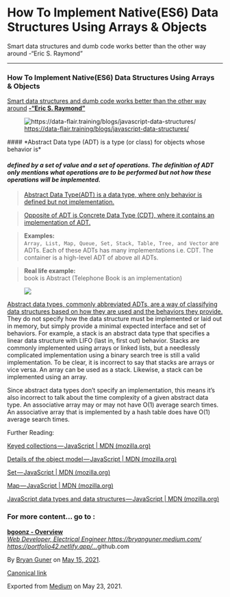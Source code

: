 

How To Implement Native(ES6) Data Structures Using Arrays & Objects
===================================================================

Smart data structures and dumb code works better than the other way around -“Eric S. Raymond”

------------------------------------------------------------------------

### How To Implement Native(ES6) Data Structures Using Arrays & Objects

<a href="https://www.azquotes.com/quote/636065?ref=data-structures" class="markup--anchor markup--p-anchor">Smart data structures and dumb code works better than the other way around</a> <a href="https://twitter.com/esrtweet?ref_src=twsrc%5Egoogle%7Ctwcamp%5Eserp%7Ctwgr%5Eauthor" class="markup--anchor markup--p-anchor"><strong>-“Eric S. Raymond”</strong></a>

<figure><img src="https://cdn-images-1.medium.com/max/600/0*ZBBOzoXj5SgXtZb7.png" alt="https://data-flair.training/blogs/javascript-data-structures/" class="graf-image" /><figcaption><a href="https://data-flair.training/blogs/javascript-data-structures/" class="markup--anchor markup--figure-anchor">https://data-flair.training/blogs/javascript-data-structures/</a></figcaption></figure>#### *Abstract Data type (ADT) is a type (or class) for objects whose behavior is*

#### *defined by a set of value and a set of operations. The definition of ADT only mentions what operations are to be performed but not how these operations will be implemented.*

> <a href="https://stackoverflow.com/a/31113335/15158587" class="markup--anchor markup--blockquote-anchor">Abstract Data Type(ADT) is a data type, where only behavior is defined but not implementation.</a>

> <a href="https://stackoverflow.com/a/31113335/15158587" class="markup--anchor markup--blockquote-anchor">Opposite of ADT is Concrete Data Type (CDT), where it contains an implementation of ADT.</a>

> **Examples:**  
> `Array, List, Map, Queue, Set, Stack, Table, Tree, and Vector` are ADTs. Each of these ADTs has many implementations i.e. CDT. The container is a high-level ADT of above all ADTs.

> **Real life example:**  
> book is Abstract (Telephone Book is an implementation)

<figure><img src="https://cdn-images-1.medium.com/max/800/0*mAq2n01VTypXYWh0.jpg" class="graf-image" /></figure><a href="https://stackoverflow.com/a/65771454/15158587" class="markup--anchor markup--p-anchor">Abstract data types, commonly abbreviated ADTs, are a way of classifying data structures based on how they are used and the behaviors they provide.</a> They do not specify how the data structure must be implemented or laid out in memory, but simply provide a minimal expected interface and set of behaviors. For example, a stack is an abstract data type that specifies a linear data structure with LIFO (last in, first out) behavior. Stacks are commonly implemented using arrays or linked lists, but a needlessly complicated implementation using a binary search tree is still a valid implementation. To be clear, it is incorrect to say that stacks are arrays or vice versa. An array can be used as a stack. Likewise, a stack can be implemented using an array.

Since abstract data types don’t specify an implementation, this means it’s also incorrect to talk about the time complexity of a given abstract data type. An associative array may or may not have O(1) average search times. An associative array that is implemented by a hash table does have O(1) average search times.

Further Reading:

<a href="https://developer.mozilla.org/en-US/docs/Web/JavaScript/Guide/Keyed_collections#map_object" class="markup--anchor markup--p-anchor">Keyed collections — JavaScript | MDN (mozilla.org)</a>

<a href="https://developer.mozilla.org/en-US/docs/Web/JavaScript/Guide/Details_of_the_Object_Model#class-based_vs._prototype-based_languages" class="markup--anchor markup--p-anchor">Details of the object model — JavaScript | MDN (mozilla.org)</a>

<a href="https://developer.mozilla.org/en-US/docs/Web/JavaScript/Reference/Global_Objects/Set" class="markup--anchor markup--p-anchor">Set — JavaScript | MDN (mozilla.org)</a>

<a href="https://developer.mozilla.org/en-US/docs/Web/JavaScript/Reference/Global_Objects/Map" class="markup--anchor markup--p-anchor">Map — JavaScript | MDN (mozilla.org)</a>

<a href="https://developer.mozilla.org/en-US/docs/Web/JavaScript/Data_structures" class="markup--anchor markup--p-anchor">JavaScript data types and data structures — JavaScript | MDN (mozilla.org)</a>

### For more content… go to :

<a href="https://github.com/bgoonz" class="markup--anchor markup--mixtapeEmbed-anchor" title="https://github.com/bgoonz"><strong>bgoonz - Overview</strong><br />
<em>Web Developer, Electrical Engineer https://bryanguner.medium.com/ https://portfolio42.netlify.app/…</em>github.com</a><a href="https://github.com/bgoonz" class="js-mixtapeImage mixtapeImage u-ignoreBlock"></a>

By <a href="https://medium.com/@bryanguner" class="p-author h-card">Bryan Guner</a> on [May 15, 2021](https://medium.com/p/ce953b9f6a07).

<a href="https://medium.com/@bryanguner/how-to-implement-native-es6-data-structures-using-arrays-objects-ce953b9f6a07" class="p-canonical">Canonical link</a>

Exported from [Medium](https://medium.com) on May 23, 2021.
